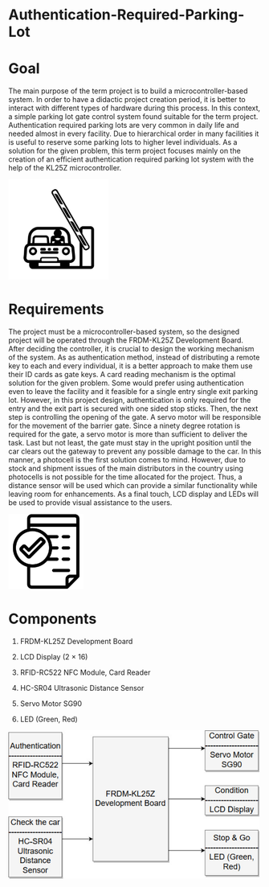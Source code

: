 # Authentication-Required-Parking-Lot

Goal
====

The main purpose of the term project is to build a microcontroller-based
system. In order to have a didactic project creation period, it is
better to interact with different types of hardware during this process.
In this context, a simple parking lot gate control system found suitable
for the term project. Authentication required parking lots are very
common in daily life and needed almost in every facility. Due to
hierarchical order in many facilities it is useful to reserve some
parking lots to higher level individuals. As a solution for the given
problem, this term project focuses mainly on the creation of an
efficient authentication required parking lot system with the help of
the KL25Z microcontroller.

<img src="images/clipart.jpg" alt="drawing" width="200"/>

Requirements
============

The project must be a microcontroller-based system, so the designed
project will be operated through the FRDM-KL25Z Development Board. After
deciding the controller, it is crucial to design the working mechanism
of the system. As as authentication method, instead of distributing a
remote key to each and every individual, it is a better approach to make
them use their ID cards as gate keys. A card reading mechanism is the
optimal solution for the given problem. Some would prefer using
authentication even to leave the facility and it feasible for a single
entry single exit parking lot. However, in this project design,
authentication is only required for the entry and the exit part is
secured with one sided stop sticks. Then, the next step is controlling
the opening of the gate. A servo motor will be responsible for the
movement of the barrier gate. Since a ninety degree rotation is required
for the gate, a servo motor is more than sufficient to deliver the task.
Last but not least, the gate must stay in the upright position until the
car clears out the gateway to prevent any possible damage to the car. In
this manner, a photocell is the first solution comes to mind. However,
due to stock and shipment issues of the main distributors in the country
using photocells is not possible for the time allocated for the project.
Thus, a distance sensor will be used which can provide a similar
functionality while leaving room for enhancements. As a final touch, LCD
display and LEDs will be used to provide visual assistance to the users.

<img src="images/plan.jpg" alt="drawing" width="150"/>

Components
==========

1.  FRDM-KL25Z Development Board

2.  LCD Display (2 $\times$ 16)

3.  RFID-RC522 NFC Module, Card Reader

4.  HC-SR04 Ultrasonic Distance Sensor

5.  Servo Motor SG90

6.  LED (Green, Red)

<img src="images/Diagram.jpg" alt="drawing" width="500"/>